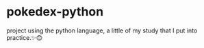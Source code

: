 # pokedex-python

project using the python language, a little of my study that I put into practice.✨😊
